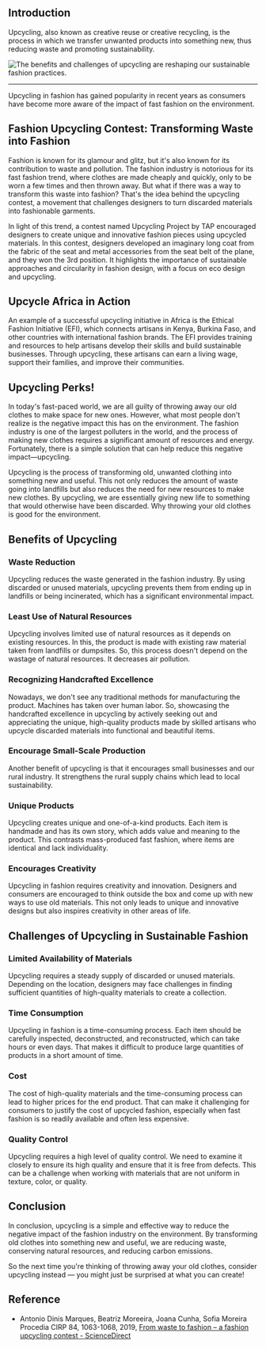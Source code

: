 ## Introduction

Upcycling, also known as creative reuse or creative recycling, is the process in which we transfer unwanted products into something new, thus reducing waste and promoting sustainability.

![The benefits and challenges of upcycling are reshaping our sustainable fashion practices.](https://iili.io/HNVRHb4.jpg)

---

Upcycling in fashion has gained popularity in recent years as consumers have become more aware of the impact of fast fashion on the environment.

## Fashion Upcycling Contest: Transforming Waste into Fashion

Fashion is known for its glamour and glitz, but it's also known for its contribution to waste and pollution. The fashion industry is notorious for its fast fashion trend, where clothes are made cheaply and quickly, only to be worn a few times and then thrown away. But what if there was a way to transform this waste into fashion? That's the idea behind the upcycling contest, a movement that challenges designers to turn discarded materials into fashionable garments.

In light of this trend, a contest named Upcycling Project by TAP encouraged designers to create unique and innovative fashion pieces using upcycled materials. In this contest, designers developed an imaginary long coat from the fabric of the seat and metal accessories from the seat belt of the plane, and they won the 3rd position.
It highlights the importance of sustainable approaches and circularity in fashion design, with a focus on eco design and upcycling.

## Upcycle Africa in Action

An example of a successful upcycling initiative in Africa is the Ethical Fashion Initiative (EFI), which connects artisans in Kenya, Burkina Faso, and other countries with international fashion brands. The EFI provides training and resources to help artisans develop their skills and build sustainable businesses. Through upcycling,
these artisans can earn a living wage, support their families, and improve their communities.

## Upcycling Perks!

In today's fast-paced world, we are all guilty of throwing away our old clothes to make space for new ones. However, what most people don't realize is the negative impact this has on the environment. The fashion industry is one of the largest polluters in the world, and the process of making new clothes requires a significant amount of resources and energy. Fortunately, there is a simple solution that can help reduce this negative impact—upcycling.

Upcycling is the process of transforming old, unwanted clothing into something new and useful. This not only reduces the amount of waste going into landfills but also reduces the need for new resources to make new clothes. By upcycling, we are essentially giving new life to something that would otherwise have been discarded. Why throwing your old clothes is good for the environment.

## Benefits of Upcycling

### Waste Reduction

Upcycling reduces the waste generated in the fashion industry. By using discarded or unused materials, upcycling prevents them from ending up in landfills or being incinerated, which has a significant environmental impact.

### Least Use of Natural Resources

Upcycling involves limited use of natural resources as it depends on existing resources. In this, the product is made with existing raw material taken from landfills or dumpsites. So, this process doesn't depend on the wastage of natural resources. It decreases air pollution.

### Recognizing Handcrafted Excellence

Nowadays, we don't see any traditional methods for manufacturing the product. Machines has taken over human labor. So, showcasing the handcrafted excellence in upcycling by actively seeking out and appreciating the unique, high-quality products made by skilled artisans who upcycle discarded materials into functional and beautiful items.

### Encourage Small-Scale Production

Another benefit of upcycling is that it encourages small businesses and our rural industry. It strengthens the
rural supply chains which lead to local sustainability.

### Unique Products

Upcycling creates unique and one-of-a-kind products. Each item is handmade and has its own story, which adds value and meaning to the product. This contrasts mass-produced fast fashion, where items are identical and lack individuality.

### Encourages Creativity

Upcycling in fashion requires creativity and innovation. Designers and consumers are encouraged to think outside the box and come up with new ways to use old materials. This not only leads to unique and innovative designs
but also inspires creativity in other areas of life.

## Challenges of Upcycling in Sustainable Fashion

### Limited Availability of Materials

Upcycling requires a steady supply of discarded or unused materials. Depending on the location, designers may face challenges in finding sufficient quantities of high-quality materials to create a collection.

### Time Consumption

Upcycling in fashion is a time-consuming process. Each item should be carefully inspected, deconstructed, and reconstructed, which can take hours or even days. That makes it difficult to produce large quantities of products in a short amount of time.

### Cost

The cost of high-quality materials and the time-consuming process can lead to higher prices for the end product. That can make it challenging for consumers to justify the cost of upcycled fashion, especially when fast fashion is so readily available and often less expensive.

### Quality Control

Upcycling requires a high level of quality control. We need to examine it closely to ensure its high quality and ensure that it is free from defects. This can be a challenge when working with materials that are not uniform in texture, color, or quality.

## Conclusion

In conclusion, upcycling is a simple and effective way to reduce the negative impact of the fashion industry on the environment. By transforming old clothes into something new and useful, we are reducing waste, conserving
natural resources, and reducing carbon emissions.

So the next time you're thinking of throwing away your old clothes, consider upcycling instead — you might just be surprised at what you can create!

## Reference

-   Antonio Dinis Marques, Beatriz Moreeira, Joana Cunha, Sofia Moreira Procedia CIRP 84, 1063-1068, 2019, [From
    waste to fashion – a fashion upcycling contest - ScienceDirect](https://www.sciencedirect.com/science/article/pii/S2212827119308613)
